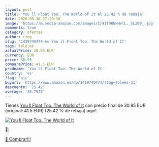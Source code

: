 ```yaml
---
layout: post
title: 'You ll Float Too. The World of It al 25.42 % de rebaja'
date: 2020-08-30 17:29:18
image: 'https://m.media-amazon.com/images/I/41f98NHHvlL._SL200_.jpg'
comments: true
category: ofertas
author: ring
slug: '1419740474-es You ll Float Too. The World of It'
tags: tole.es
actualPrice: 30.95 EUR
currency: EUR
price: 30.95
comparePrice: 41.5 EUR
prodname: 'You ll Float Too. The World of It'
country: 'es'
flag: '🇪🇸'
buyurl: 'https://www.amazon.es/dp/1419740474/?tag=tolees-21'
descuento: '25.42'
average: '30.7525'
---
```


Tienes [You ll Float Too. The World of It](https://www.amazon.es/dp/1419740474/?tag=tolees-21) con precio final de  30.95 EUR (original: 41.5 EUR) (25.42 %  de rebaja) aqui!

[![You ll Float Too. The World of It](https://m.media-amazon.com/images/I/41f98NHHvlL._SL200_.jpg)](https://www.amazon.es/dp/1419740474/?tag=tolees-21)

🔎:


[🛒 Comprar!!!](https://www.amazon.es/dp/1419740474/?tag=tolees-21)
